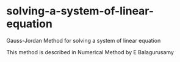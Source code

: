 # solving-a-system-of-linear-equation
Gauss-Jordan Method for solving a system of linear equation

This method is described in Numerical Method by E Balagurusamy
